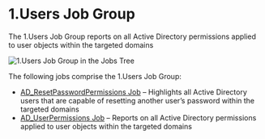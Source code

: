 # 1.Users Job Group

The 1.Users Job Group reports on all Active Directory permissions applied to user objects within the
targeted domains

![1.Users Job Group in the Jobs Tree](/img/product_docs/accessanalyzer/11.6/solutions/activedirectorypermissionsanalyzer/users/jobstree.webp)

The following jobs comprise the 1.Users Job Group:

- [AD_ResetPasswordPermissions Job](/docs/accessanalyzer/11.6/solutions/activedirectorypermissionsanalyzer/users/ad_resetpasswordpermissions.md)
  – Highlights all Active Directory users that are capable of resetting another user’s password
  within the targeted domains
- [AD_UserPermissions Job](/docs/accessanalyzer/11.6/solutions/activedirectorypermissionsanalyzer/users/ad_userpermissions.md)
  – Reports on all Active Directory permissions applied to user objects within the targeted domains
